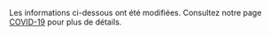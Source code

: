 Les informations ci-dessous ont été modifiées. Consultez notre page [COVID-19](covid-19-fr.html) pour plus de détails.
